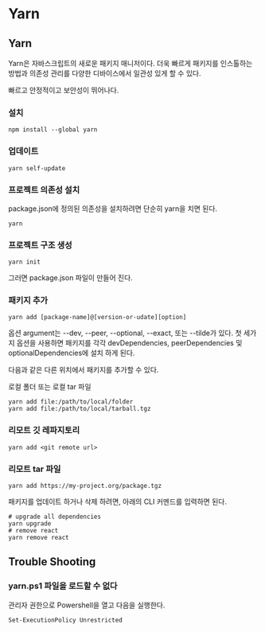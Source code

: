 # Yarn

## Yarn

Yarn은 자바스크립트의 새로운 패키지 매니저이다. 더욱 빠르게 패키지를 인스톨하는 방법과 의존성 관리를 다양한 디바이스에서 일관성 있게 할 수 있다.

빠르고 안정적이고 보안성이 뛰어나다.

### 설치

```
npm install --global yarn
```

### 업데이트

```
yarn self-update
```

### 프로젝트 의존성 설치

package.json에 정의된 의존성을 설치하려면 단순히 yarn을 치면 된다.

```
yarn
```

### 프로젝트 구조 생성

```
yarn init
```

그러면 package.json 파일이 만들어 진다.

### 패키지 추가

```
yarn add [package-name]@[version-or-udate][option]
```

옵션 argument는 --dev, --peer, --optional, --exact, 또는 --tilde가 있다. 첫 세가지 옵션을 사용하면 패키지를 각각 devDependencies, peerDependencies 및 optionalDependencies에 설치 하게 된다.

다음과 같은 다른 위치에서 패키지를 추가할 수 있다.

로컬 폴더 또는 로컬 tar 파일

```
yarn add file:/path/to/local/folder
yarn add file:/path/to/local/tarball.tgz
```

### 리모트 깃 레파지토리

```
yarn add <git remote url>
```

### 리모트 tar 파일

```
yarn add https://my-project.org/package.tgz
```

패키지를 업데이트 하거나 삭제 하려면, 아래의 CLI 커멘드를 입력하면 된다.

```
# upgrade all dependencies
yarn upgrade
# remove react
yarn remove react
```

## Trouble Shooting

### yarn.ps1 파일을 로드할 수 없다

관리자 권한으로 Powershell을 열고 다음을 실행한다.

```
Set-ExecutionPolicy Unrestricted
```
